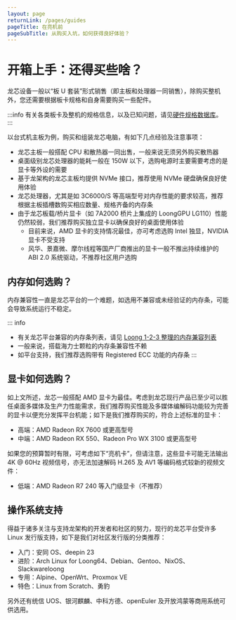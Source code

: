 ```yaml
---
layout: page
returnLink: /pages/guides
pageTitle: 在亮机前
pageSubTitle: 从购买入坑，如何获得良好体验？
---
```


# 开箱上手：还得买些啥？

龙芯设备一般以“板 U 套装”形式销售（即主板和处理器一同销售），除购买整机外，您还需要根据板卡规格和自身需要购买一些配件。

:::info
有关各类板卡及整机的规格信息，以及已知问题，请见[硬件规格数据库](/pages/devices)。
:::

以台式机主板为例，购买和组装龙芯电脑，有如下几点经验及注意事项：

- 龙芯主板一般搭配 CPU 和散热器一同出售，一般来说无须另外购买散热器
- 桌面级别龙芯处理器的能耗一般在 150W 以下，选购电源时主要需要考虑的是显卡等外设的需要
- 基于龙架构的龙芯主板均提供 NVMe 接口，推荐使用 NVMe 硬盘确保良好使用体验
- 龙芯处理器，尤其是如 3C6000/S 等高端型号对内存性能的要求较高，推荐根据主板插槽数购买相应数量、规格齐备的内存条
- 由于龙芯板载/桥片显卡（如 7A2000 桥片上集成的 LoongGPU LG110）性能仍然较弱，我们推荐购买独立显卡以确保良好的桌面使用体验
    - 目前来说，AMD 显卡的支持情况最佳，亦可考虑选购 Intel 独显，NVIDIA 显卡不受支持
    - 风华、景嘉微、摩尔线程等国产厂商推出的显卡一般不推出持续维护的 ABI 2.0 系统驱动，不推荐社区用户选购

## 内存如何选购？

内存兼容性一直是龙芯平台的一个难题，如选用不兼容或未经验证的内存条，可能会导致系统运行不稳定。

::: info
- 有关龙芯平台兼容的内存条列表，请见 [Loong 1-2-3 整理的内存兼容列表](https://loong123.cn/list-hardwares.html)
- 一般来说，搭载海力士颗粒的内存条兼容性不赖
- 如平台支持，我们推荐选购带有 Registered ECC 功能的内存条
:::

## 显卡如何选购？

如上文所述，龙芯一般搭配 AMD 显卡为最佳。考虑到龙芯现行产品已至少可以胜任桌面多媒体及生产力性能需求，我们推荐购买性能及多媒体编解码功能较为完善的显卡以便充分发挥平台机能；如下是我们推荐购买的，符合上述标准的显卡：

- 高端：AMD Radeon RX 7600 或更高型号
- 中端：AMD Radeon RX 550、Radeon Pro WX 3100 或更高型号

如果您的预算暂时有限，可考虑如下“亮机卡”，但请注意，这些显卡可能无法输出 4K @ 60Hz 视频信号，亦无法加速解码 H.265 及 AV1 等编码格式较新的视频文件：

- 低端：AMD Radeon R7 240 等入门级显卡（不推荐）

## 操作系统支持

得益于诸多关注与支持龙架构的开发者和社区的努力，现行的龙芯平台受许多 Linux 发行版支持，如下是我们对社区发行版的分类推荐：

- 入门：安同 OS、deepin 23
- 进阶：Arch Linux for Loong64、Debian、Gentoo、NixOS、Slackwareloong
- 专用：Alpine、OpenWrt、Proxmox VE
- 特色：Linux from Scratch、勇豹

另外还有统信 UOS、银河麒麟、中科方德、openEuler 及开放鸿蒙等商用系统可供选用。

